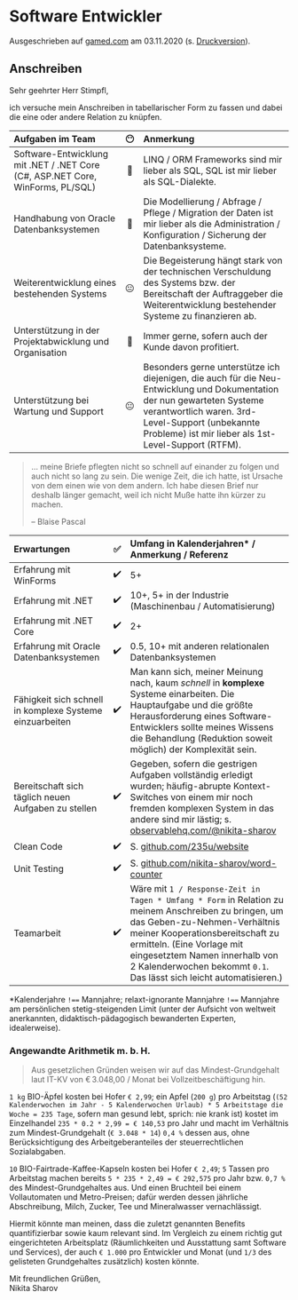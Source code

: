 # Software Entwickler

Ausgeschrieben auf [gamed.com](https://www.gamed.com/job-131-software-entwickler.php) am 03.11.2020 (s. [Druckversion](media/software-entwickler_gamed.pdf)).

## Anschreiben

Sehr geehrter Herr Stimpfl,

ich versuche mein Anschreiben in tabellarischer Form zu fassen und dabei die eine oder andere Relation zu knüpfen.

|Aufgaben im Team|😶|Anmerkung|
|:--|:-:|:--|
|Software-Entwicklung mit .NET / .NET Core (C#, ASP.NET Core, WinForms, PL/SQL)|🙂|LINQ / ORM Frameworks sind mir lieber als SQL, SQL ist mir lieber als SQL-Dialekte.|
|Handhabung von Oracle Datenbanksystemen|🙂|Die Modellierung / Abfrage / Pflege / Migration der Daten ist mir lieber als die Administration / Konfiguration / Sicherung der Datenbanksysteme.|
|Weiterentwicklung eines bestehenden Systems|😐|Die Begeisterung hängt stark von der technischen Verschuldung des Systems bzw. der Bereitschaft der Auftraggeber die Weiterentwicklung bestehender Systeme zu finanzieren ab.| 
|Unterstützung in der Projektabwicklung und Organisation|🙂|Immer gerne, sofern auch der Kunde davon profitiert.|
|Unterstützung bei Wartung und Support|😐|Besonders gerne unterstütze ich diejenigen, die auch für die Neu-Entwicklung und Dokumentation der nun gewarteten  Systeme verantwortlich waren. 3rd-Level-Support (unbekannte Probleme) ist mir lieber als 1st-Level-Support (RTFM).|

> … meine Briefe pflegten nicht so schnell auf einander zu folgen und auch nicht so lang zu sein. Die wenige Zeit, die ich hatte, ist Ursache von dem einen wie von dem andern. Ich habe diesen Brief nur deshalb länger gemacht, weil ich nicht Muße hatte ihn kürzer zu machen.
>
> – Blaise Pascal

|Erwartungen|✅|Umfang in Kalenderjahren* / Anmerkung / Referenz|
|:--|:-:|:--|
|Erfahrung mit WinForms|✔️|5+|
|Erfahrung mit .NET|✔️|10+, 5+ in der Industrie (Maschinenbau / Automatisierung)|
|Erfahrung mit .NET Core|✔️|2+|
|Erfahrung mit Oracle Datenbanksystemen|✔️|0.5, 10+ mit anderen relationalen Datenbanksystemen|
|Fähigkeit sich schnell in komplexe Systeme einzuarbeiten|✔️|Man kann sich, meiner Meinung nach, kaum *schnell* in **komplexe** Systeme einarbeiten. Die Hauptaufgabe und die größte Herausforderung eines Software-Entwicklers sollte meines Wissens die Behandlung (Reduktion soweit möglich) der Komplexität sein.|
|Bereitschaft sich täglich neuen Aufgaben zu stellen|✔️|Gegeben, sofern die gestrigen Aufgaben vollständig erledigt wurden; häufig-abrupte Kontext-Switches von einem mir noch fremden komplexen System in das andere sind mir lästig; s. [observablehq.com/@nikita-sharov](https://observablehq.com/@nikita-sharov)|
|Clean Code|✔️|S. [github.com/235u/website](https://github.com/235u/website)|
|Unit Testing|✔️|S. [github.com/nikita-sharov/word-counter](https://github.com/nikita-sharov/word-counter)|
|Teamarbeit|✔️|Wäre mit `1 / Response-Zeit in Tagen * Umfang * Form` in Relation zu meinem Anschreiben zu bringen, um das Geben-zu-Nehmen-Verhältnis meiner Kooperationsbereitschaft zu ermitteln. (Eine Vorlage mit eingesetztem Namen innerhalb von 2 Kalenderwochen bekommt `0.1`. Das lässt sich leicht automatisieren.)|

*Kalenderjahre `!==` Mannjahre; relaxt-ignorante Mannjahre `!==` Mannjahre am persönlichen stetig-steigenden Limit (unter der Aufsicht von weltweit anerkannten, didaktisch-pädagogisch bewanderten Experten, idealerweise).

### Angewandte Arithmetik m. b. H.

> Aus gesetzlichen Gründen weisen wir auf das Mindest-Grundgehalt laut IT-KV von € 3.048,00 / Monat bei Vollzeitbeschäftigung hin.

`1 kg` BIO-Äpfel kosten bei Hofer `€ 2,99`; ein Apfel (`200 g`) pro Arbeitstag (`(52 Kalenderwochen im Jahr - 5 Kalenderwochen Urlaub) * 5 Arbeitstage die Woche = 235 Tage`, sofern man gesund lebt, sprich: nie krank ist) kostet im Einzelhandel `235 * 0.2 * 2,99 = € 140,53` pro Jahr und macht im Verhältnis zum Mindest-Grundgehalt (`€ 3.048 * 14`) `0,4 %` dessen aus, ohne Berücksichtigung des Arbeitgeberanteiles der steuerrechtlichen Sozialabgaben.

`10` BIO-Fairtrade-Kaffee-Kapseln kosten bei Hofer `€ 2,49`; `5` Tassen pro Arbeitstag machen bereits `5 * 235 * 2,49 = € 292,575` pro Jahr bzw. `0,7 %` des Mindest-Grundgehaltes aus. Und einen Bruchteil bei einem Vollautomaten und Metro-Preisen; dafür werden dessen jährliche Abschreibung, Milch, Zucker, Tee und Mineralwasser vernachlässigt.

Hiermit könnte man meinen, dass die zuletzt genannten Benefits quantifizierbar sowie kaum relevant sind. Im Vergleich zu einem richtig gut eingerichteten Arbeitsplatz (Räumlichkeiten und Ausstattung samt Software und Services), der  auch `€ 1.000` pro Entwickler und Monat (und `1/3` des gelisteten Grundgehaltes zusätzlich) kosten könnte.

Mit freundlichen Grüßen,  
Nikita Sharov
